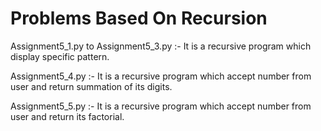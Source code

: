 # Problems Based On Recursion

Assignment5_1.py to Assignment5_3.py :- It is a recursive program which display specific pattern.  

Assignment5_4.py :- It is a recursive program which accept number from user and return summation of its digits.

Assignment5_5.py :- It is a recursive program which accept number from user and return its factorial.
